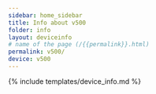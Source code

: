 ```yaml
---
sidebar: home_sidebar
title: Info about v500
folder: info
layout: deviceinfo
# name of the page (/{{permalink}}.html)
permalink: v500/
device: v500
---
```

{% include templates/device_info.md %}
